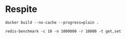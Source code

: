 # Respite

`docker build --no-cache --progress=plain .`

`redis-benchmark -c 10 -n 1000000 -r 10000 -t get,set`
